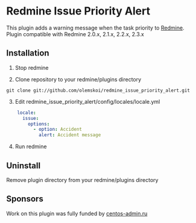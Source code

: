 # Redmine Issue Priority Alert

This plugin adds a warning message when the task priority to [Redmine](http://www.redmine.org/). 
Plugin compatible with Redmine 2.0.x, 2.1.x, 2.2.x, 2.3.x

## Installation

1. Stop redmine

2. Clone repository to your redmine/plugins directory
```
git clone git://github.com/olemskoi/redmine_issue_priority_alert.git
```
3. Edit redmine_issue_priority_alert/config/locales/locale.yml
```yaml
    locale:
      issue:
        options:
          - option: Accident
            alert: Accident message
```
4. Run redmine

## Uninstall

Remove plugin directory from your redmine/plugins directory

## Sponsors

Work on this plugin was fully funded by [centos-admin.ru](http://centos-admin.ru)
